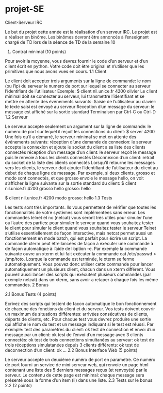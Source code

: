 # projet-SE

Client-Serveur IRC

Le but du projet cette année est la réalisation d’un serveur IRC.
Le projet est à réaliser en binôme. Les binômes devront être annoncés à l’enseignant chargé de TD lors de la séance de TD de la semaine 10
1. Contrat minimal (10 points)

Pour avoir la moyenne, vous devrez fournir le code d’un serveur et d’un client écrit en python. Votre code doit être original et n’utiliser que les primitives que nous avons vues en cours.
1.1 Client

Le client doit accepter trois arguments sur la ligne de commande:
le nom (ou l’ip) du serveur
le numero de port sur lequel se connecter au serveur
l’identifiant de l’utilisateur
Exemple:
   $ client nil.unice.fr 4200 olivier
Le client minimal doit se connecter au serveur, lui transmettre l’identifiant et se mettre en attente des événements suivants:
Saisie de l’utilisateur au clavier: le texte saisi est envoyé au serveur
Reception d’un message du serveur: le message est affiché sur la sortie standard
Terminaison par Ctrl-C ou Ctrl-D
1.2 Serveur

Le serveur accepte seulement un argument sur la ligne de commande: le numero de port sur lequel il reçoit les connections du client:
   $ server 4200
Une fois qu’il a démarré, le serveur minimal se met en attente des événements suivants:
réception d’une demande de connexion: le serveur accepte la connexion et ajoute le socket du client a sa liste des clients connectés
réception d’un message d’un client: le serveur reçoit le message puis le renvoie à tous les clients connectés
Déconnexion d’un client: retrait du socket de la liste des clients connectés
Lorsqu’il retourne les messages vers les clients, le serveur doit ajouter l’identifiant de l’utilisateur du client au debut de chaque ligne de message.
Par exemple, si deux clients, grosso et modo sont connectés, et que grosso envoie le message hello, on voit s’afficher la ligne suivante sur la sortie standard du client:
  $ client nil.unice.fr 4200 grosso
  hello
  grosso: hello


  $ client nil.unice.fr 4200 modo
  grosso: hello
1.3 Tests

Les tests sont très importants. Ils vous permettent de vérifier que toutes les fonctionnalités de votre systèmes sont implémentées sans erreur.
Les commandes telnet et nc (netcat) vous seront très utiles pour simuler l’une ou l’autre des parties:
pour simuler le serveur quand vous souhaitez tester le client
pour simuler le client quand vous souhaitez tester le serveur
Telnet s’utilise essentiellement de façon interactive, mais netcat permet aussi un fonctionnement en mode batch, qui est parfait pour écrire un script.
La commande xterm peut être lancées de façon à exécuter une commande à de façon automatique à l’aide de l’option -e.
Par exemple la commande suivante ouvre un xterm et lui fait exécuter la commande cat /etc/passwd > /tmp/toto. Losrque la commande est terminée, le xterm se ferme automatiquement.
Vous pouvez donc utiliser cette commande pour lancer automatiquement un plusieurs client, chacun dans un xterm différent. Vous pouvez aussi lancer des scripts qui exécutent plusieurs commandes (par exemple netcat) dans un xterm, sans avoir a retaper à chaque fois les même commandes.
2 Bonus

2.1 Bonus Tests (4 points)

Ecrivez des scripts qui testent de facon automatique le bon fonctionnement de chacune des fonctions du client et du serveur. Vos tests doivent couvrir un maximum de situations différentes: arrivées consécutives de clients, départs de clients, etc. Pour chaque test vous devrez produire une sortie qui affiche le nom du test et un message indiquant si le test est réussi.
Par exemple:
test des paramètres du client: ok
test de connection et envoi d’un message par un client: ok
test de l’envoi d’un message avec 3 clients connectés: ok
test de trois connections simultanées au serveur: ok
test de trois réceptions simulatanées depuis 3 clients différents: ok
test de deconnection d’un client: ok
…
2.2 Bonus Interface Web (5 points)

Le serveur accepte un deuxième numéro de port en paramètre. Ce numéro de port fourni un service de mini serveur web, qui renvoie un page html contenant une liste des 5 derniers messages reçus (et renvoyés) par le serveur.
Le contenu de cette page est minimal: chaque message sera présenté sous la forme d’un item (li) dans une liste.
2.3 Tests sur le bonus 2.2 (2 points)
